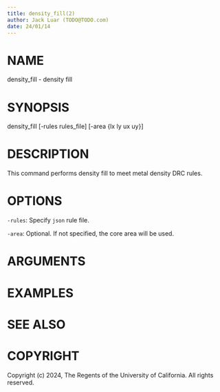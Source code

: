 ```yaml
---
title: density_fill(2)
author: Jack Luar (TODO@TODO.com)
date: 24/01/14
---
```


# NAME

density_fill - density fill

# SYNOPSIS

density_fill
    [-rules rules_file]
    [-area {lx ly ux uy}]


# DESCRIPTION

This command performs density fill to meet metal density DRC rules.

# OPTIONS

`-rules`:  Specify `json` rule file.

`-area`:  Optional. If not specified, the core area will be used.

# ARGUMENTS

# EXAMPLES

# SEE ALSO

# COPYRIGHT

Copyright (c) 2024, The Regents of the University of California. All rights reserved.
